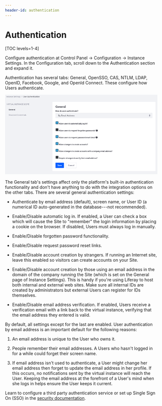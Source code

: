 ```yaml
---
header-id: authentication
---
```


# Authentication

[TOC levels=1-4]

Configure authentication at Control Panel &rarr; Configuration &rarr; Instance
Settings. In the Configuration tab, scroll down to the Authentication section
and expand it.

Authentication has several tabs: General, OpenSSO, CAS, NTLM, LDAP, OpenID,
Facebook, Google, and OpenId Connect. These configure how Users authenticate.

![Figure 1: Configure general authentication behavior and settings for external authentication systems.](../../../images/instance-settings-auth.png)

The General tab's settings affect only the platform's built-in authentication
functionality and don't have anything to do with the integration options on the
other tabs. There are several general authentication settings:

-   Authenticate by email address (default), screen name, or User ID (a
    numerical ID auto-generated in the database---not recommended).

-   Enable/Disable automatic log in. If enabled, a User can check
    a box which will cause the Site to "remember" the login information by
    placing a cookie on the browser. If disabled, Users must always log in
    manually.

-   Enable/Disable forgotten password functionality.

-   Enable/Disable request password reset links.

-   Enable/Disable account creation by strangers. If running an Internet
    site, leave this enabled so visitors can create accounts on your Site.

-   Enable/Disable account creation by those using an email address in the
    domain of the company running the Site (which is set on the General page of
    Instance Settings). This is handy if you're using Liferay to host both
    internal and external web sites. Make sure all internal IDs are created by
    administrators but external Users can register for IDs themselves.

-   Enable/Disable email address verification. If enabled,
    Users receive a verification email with a link back to the virtual instance,
    verifying that the email address they entered is valid.

By default, all settings except for the last are enabled. User authentication by
email address is an important default for the following reasons:

1.  An email address is unique to the User who owns it.

2.  People remember their email addresses. A Users who hasn't logged in for a
    while could forget their screen name.

3.  If email address isn't used to authenticate, a User might change her email
    address then forget to update the email address in her profile. If this
    occurs, no notifications sent by the virtual instance will reach the User.
    Keeping the email address at the forefront of a User's mind when she logs in
    helps ensure the User keeps it current. 

Learn to configure a third party authentication service or set up Single Sign On
(SSO) in the
[security documentation](/docs/7-2/deploy/-/knowledge_base/d/securing-product).
